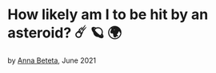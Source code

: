 # How likely am I to be hit by an asteroid?  ☄️ 🪐 🌍
by [Anna Beteta](https://www.linkedin.com/in/anna-beteta-pozo/), June 2021
<br/><br/>
